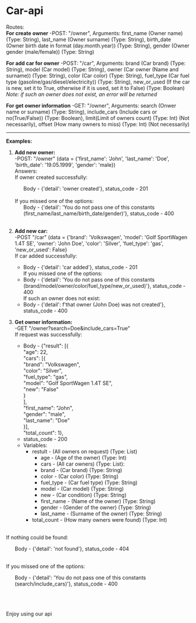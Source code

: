 # Car-api

Routes: <br/>
**For create owner** -POST: "/owner", Arguments: first_name (Owner name) (Type: String), last_name (Owner surname) (Type: String), birth_date (Owner birth date in format (day.month.year)) (Type: String), gender (Owner gender (male/female)) (Type: String)

**For add car for owner** -POST: "/car", Arguments: brand (Car brand) (Type: String), model (Car model) (Type: String), owner (Car owner (Name and surname)) (Type: String), color (Car color) (Type: String), fuel_type (Car fuel type (gasoline/gas/diesel/electricity)) (Type: String), new_or_used (If the car is new, set it to True, otherwise if it is used, set it to False) (Type: Boolean) <br/>
*Note: if such an owner does not exist, an error will be returned*

**For get owner information** -GET: "/owner", Arguments: search (Onwer name or surname) (Type: String), include_cars (Include cars or no(True/False)) (Type: Boolean), limit(Limit of owners count) (Type: Int) (Not necessarily), offset (How many owners to miss) (Type: Int) (Not necessarily)

<hr/>

**Examples:** <br/>
1. **Add new owner:** <br/>
  -POST: "/owner" (data = {'first_name': 'John', 'last_name': 'Doe', 'birth_date': '19.05.1999', 'gender': 'male}) <br/>
  Answers: <br/>
   If owner created successfully: <br/>
   <ul>Body - {'detail': 'owner created'}, status_code - 201</ul> <br/>
   If you missed one of the options: <br/>
   <ul>Body - {'detail': 'You do not pass one of this constants (first_name/last_name/birth_date/gender)'}, status_code - 400</ul> <br/>

2. **Add new car:** <br/>
  -POST "/car" (data = {'brand': 'Volkswagen', 'model': 'Golf SportWagen 1.4T SE', 'owner': 'John Doe', 'color': 'Silver', 'fuel_type': 'gas', 'new_or_used': False} <br/>
  If car added successfully: <br/>
    + Body - {'detail': 'car added'}, status_code - 201 <br/>
  If you missed one of the options: <br/>
    + Body - {'detail': 'You do not pass one of this constants (brand/model/owner/color/fuel_type/new_or_used)'}, status_code - 400 <br/>
  If such an owner does not exist: <br/>
    + Body - {'detail': f'that owner (John Doe) was not created'}, status_code - 400 <br/>
    
3. **Get owner information:** <br/>
  -GET "/owner?search=Doe&include_cars=True" <br/>
  If request was successfully: <br/>
    + Body - {"result": [{ <br/>
                "age": 22, <br/>
                "cars": [{ <br/>
                  "brand": "Volkswagen",  <br/>
                  "color": "Silver", <br/>
                  "fuel_type": "gas", <br/>
                  "model": "Golf SportWagen 1.4T SE", <br/>
                  "new": "False"<br/>
                } <br/>
                ], <br/>
                "first_name": "John", <br/>
                "gender": "male", <br/>
                "last_name": "Doe" <br/>
            }], <br/>
            "total_count": 1}, <br/>
    + status_code - 200 <br/>
    + Variables: <br/>
      + restult - (All owners on request) (Type: List) <br/>
        + age - (Age of the owner) (Type: Int) <br/>
        + cars - (All car owners) (Type: List): <br/>
        + brand - (Car brand) (Type: String) <br/>
        + color - (Car color) (Type: String) <br/>
        + fuel_type - (Car fuel type) (Type: String) <br/>
        + model - (Car model) (Type: String) <br/>
        + new - (Car condition) (Type: String) <br/>
        + first_name - (Name of the owner) (Type: String) <br/>
        + gender - (Gender of the owner) (Type: String) <br/>
        + last_name - (Surname of the owner) (Type: String) <br/>
      + total_count - (How many owners were found) (Type: Int) <br/>
 <br/>
  If nothing could be found: <br/>
  <ul>Body - {'detail': 'not found'}, status_code - 404</ul> <br/>
  If you missed one of the options: <br/>
  <ul>Body - {'detail': 'You do not pass one of this constants (search/include_cars)'}, status_code - 400</ul> <br/>
<br/>
<br/>
Enjoy using our api
       
      

